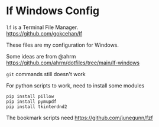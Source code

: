 # lf Windows Config

`lf` is a Terminal File Manager.  
https://github.com/gokcehan/lf  

These files are my configuration for Windows.  

Some ideas are from @ahrm  
https://github.com/ahrm/dotfiles/tree/main/lf-windows  

`git` commands still doesn't work

For python scripts to work, need to install some modules
```
pip install pillow
pip install pymupdf
pip install tkinterdnd2
```

The bookmark scripts need https://github.com/junegunn/fzf  

